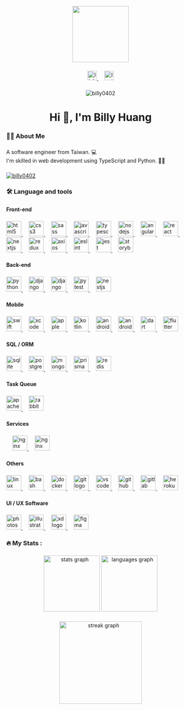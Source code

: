 <p align="center">
  <img height="150" src="https://avatars.githubusercontent.com/u/32870421" />
</p>

###

<p align="center">
  <a href="https://linkedin.com/in/billy0402" target="_blank">
    <img
      src="https://img.shields.io/static/v1?message=LinkedIn&logo=linkedin&label=&color=0077B5&logoColor=white&labelColor=&style=for-the-badge"
      height="25"
      alt="linkedin logo"
    />
  </a>
  <img width="12" />
  <a href="https://www.leetcode.com/billy0402" target="_blank">
    <img
      src="https://img.shields.io/static/v1?message=LeetCode&logo=leetcode&label=&color=0F0F0F&logoColor=white&labelColor=&style=for-the-badge"
      height="25"
      alt="leetcode logo"
    />
  </a>
</p>

###

<p align="center">
  <img src="https://komarev.com/ghpvc/?username=billy0402&label=Profile%20views&color=0e75b6&style=flat" alt="billy0402" />
</p>

###

<h1 align="center">Hi 👋, I'm Billy Huang</h1>

###

<h3 align="left">🧑‍💻 About Me</h3>

###

<p align="left">
  A software engineer from Taiwan. 💻
  <br />
  I'm skilled in web development using TypeScript and Python. 🧑‍💻
</p>

###

<p align="left">
  <a href="https://github.com/ryo-ma/github-profile-trophy">
    <img
      src="https://github-profile-trophy.vercel.app/?username=billy0402"
      alt="billy0402"
    />
  </a>
</p>

###

<h3 align="left">🛠 Language and tools</h3>

###

<h4 align="left">Front-end</h4>

###

<p align="left">
  <a href="https://www.w3.org/html/" target="_blank" rel="noreferrer">
    <img
      src="https://cdn.jsdelivr.net/gh/devicons/devicon/icons/html5/html5-original.svg"
      height="40"
      alt="html5 logo"
    />
  </a>
  <img width="12" />
  <a href="https://www.w3schools.com/css/" target="_blank" rel="noreferrer">
    <img
      src="https://cdn.jsdelivr.net/gh/devicons/devicon/icons/css3/css3-original.svg"
      height="40"
      alt="css3 logo"
    />
  </a>
  <img width="12" />
  <a href="https://sass-lang.com" target="_blank" rel="noreferrer">
    <img
      src="https://cdn.jsdelivr.net/gh/devicons/devicon/icons/sass/sass-original.svg"
      height="40"
      alt="sass logo"
    />
  </a>
  <img width="12" />
  <a
    href="https://developer.mozilla.org/en-US/docs/Web/JavaScript"
    target="_blank"
    rel="noreferrer"
  >
    <img
      src="https://cdn.jsdelivr.net/gh/devicons/devicon/icons/javascript/javascript-original.svg"
      height="40"
      alt="javascript logo"
    />
  </a>
  <img width="12" />
  <a href="https://www.typescriptlang.org/" target="_blank" rel="noreferrer">
    <img
      src="https://cdn.jsdelivr.net/gh/devicons/devicon/icons/typescript/typescript-original.svg"
      height="40"
      alt="typescript logo"
    />
  </a>
  <img width="12" />
  <a href="https://nodejs.org" target="_blank" rel="noreferrer">
    <img
      src="https://cdn.jsdelivr.net/gh/devicons/devicon/icons/nodejs/nodejs-original.svg"
      height="40"
      alt="nodejs logo"
    />
  </a>
  <img width="12" />
  <a href="https://angular.io" target="_blank" rel="noreferrer">
    <img
      src="https://angular.io/assets/images/logos/angular/angular.svg"
      height="40"
      alt="angularjs logo"
    />
  </a>
  <img width="12" />
  <a href="https://react.dev/" target="_blank" rel="noreferrer">
    <img
      src="https://cdn.jsdelivr.net/gh/devicons/devicon/icons/react/react-original.svg"
      height="40"
      alt="react logo"
    />
  </a>
  <img width="12" />
  <a href="https://nextjs.org/" target="_blank" rel="noreferrer">
    <img
      src="https://cdn.jsdelivr.net/gh/devicons/devicon/icons/nextjs/nextjs-original.svg"
      height="40"
      alt="nextjs logo"
    />
  </a>
  <img width="12" />
  <a href="https://redux.js.org" target="_blank" rel="noreferrer">
    <img
      src="https://cdn.jsdelivr.net/gh/devicons/devicon/icons/redux/redux-original.svg"
      height="40"
      alt="redux logo"
    />
  </a>
  <img width="12" />
  <a href="https://axios-http.com/" target="_blank" rel="noreferrer">
    <img
      src="https://cdn.jsdelivr.net/gh/devicons/devicon/icons/axios/axios-plain.svg"
      height="40"
      alt="axios logo"
    />
  </a>
  <img width="12" />
  <a href="https://eslint.org/" target="_blank" rel="noreferrer">
    <img
      src="https://cdn.jsdelivr.net/gh/devicons/devicon/icons/eslint/eslint-original.svg"
      height="40"
      alt="eslint logo"
    />
  </a>
  <img width="12" />
  <a href="https://jestjs.io" target="_blank" rel="noreferrer">
    <img
      src="https://cdn.jsdelivr.net/gh/devicons/devicon/icons/jest/jest-plain.svg"
      height="40"
      alt="jest logo"
    />
  </a>
  <img width="12" />
  <a href="https://storybook.js.org/" target="_blank" rel="noreferrer">
    <img
      src="https://cdn.jsdelivr.net/gh/devicons/devicon/icons/storybook/storybook-plain.svg"
      height="40"
      alt="storybook logo"
    />
  </a>
</p>

###

<h4 align="left">Back-end</h4>

###

<p align="left">
  <a href="https://www.python.org" target="_blank" rel="noreferrer">
    <img
      src="https://cdn.jsdelivr.net/gh/devicons/devicon/icons/python/python-original.svg"
      height="40"
      alt="python logo"
    />
  </a>
  <img width="12" />
  <a href="https://www.djangoproject.com/" target="_blank" rel="noreferrer">
    <img
      src="https://cdn.jsdelivr.net/gh/devicons/devicon/icons/django/django-plain.svg"
      height="40"
      alt="django logo"
    />
  </a>
  <img width="12" />
  <a
    href="https://www.django-rest-framework.org/"
    target="_blank"
    rel="noreferrer"
  >
    <img
      src="https://cdn.jsdelivr.net/gh/devicons/devicon/icons/djangorest/djangorest-plain.svg"
      height="40"
      alt="django rest framework logo"
    />
  </a>
  <img width="12" />
  <a href="https://docs.pytest.org/" target="_blank" rel="noreferrer">
    <img
      src="https://cdn.jsdelivr.net/gh/devicons/devicon/icons/pytest/pytest-plain.svg"
      height="40"
      alt="pytest logo"
    />
  </a>
  <img width="12" />
  <a href="https://nestjs.com/" target="_blank" rel="noreferrer">
    <img
      src="https://cdn.jsdelivr.net/gh/devicons/devicon/icons/nestjs/nestjs-original.svg"
      height="40"
      alt="nestjs logo"
    />
  </a>
</p>

###

<h4 align="left">Mobile</h4>

###

<p align="left">
  <a href="https://developer.apple.com/swift/" target="_blank" rel="noreferrer">
    <img
      src="https://cdn.jsdelivr.net/gh/devicons/devicon/icons/swift/swift-original.svg"
      height="40"
      alt="swift logo"
    />
  </a>
  <img width="12" />
  <a href="https://developer.apple.com/xcode/" target="_blank" rel="noreferrer">
    <img
      src="https://cdn.jsdelivr.net/gh/devicons/devicon/icons/xcode/xcode-original.svg"
      height="40"
      alt="xcode logo"
    />
  </a>
  <img width="12" />
  <a href="https://www.apple.com/tw/ios/" target="_blank" rel="noreferrer">
    <img
      src="https://cdn.jsdelivr.net/gh/devicons/devicon/icons/apple/apple-original.svg"
      height="40"
      alt="apple logo"
    />
  </a>
  <img width="12" />
  <a href="https://kotlinlang.org/" target="_blank" rel="noreferrer">
    <img
      src="https://cdn.jsdelivr.net/gh/devicons/devicon/icons/kotlin/kotlin-original.svg"
      height="40"
      alt="kotlin logo"
    />
  </a>
  <img width="12" />
  <a
    href="https://developer.android.com/studio"
    target="_blank"
    rel="noreferrer"
  >
    <img
      src="https://cdn.jsdelivr.net/gh/devicons/devicon/icons/androidstudio/androidstudio-original.svg"
      height="40"
      alt="androidstudio logo"
    />
  </a>
  <img width="12" />
  <a href="https://www.android.com/" target="_blank" rel="noreferrer">
    <img
      src="https://cdn.jsdelivr.net/gh/devicons/devicon/icons/android/android-original.svg"
      height="40"
      alt="android logo"
    />
  </a>
  <img width="12" />
  <a href="https://dart.dev" target="_blank" rel="noreferrer">
    <img
      src="https://cdn.jsdelivr.net/gh/devicons/devicon/icons/dart/dart-original.svg"
      height="40"
      alt="dart logo"
    />
  </a>
  <img width="12" />
  <a href="https://flutter.dev" target="_blank" rel="noreferrer">
    <img
      src="https://cdn.jsdelivr.net/gh/devicons/devicon/icons/flutter/flutter-original.svg"
      height="40"
      alt="flutter logo"
    />
  </a>
</p>

###

<h4 align="left">SQL / ORM</h4>

###

<p align="left">
  <a href="https://www.sqlite.org/" target="_blank" rel="noreferrer">
    <img
      src="https://cdn.jsdelivr.net/gh/devicons/devicon/icons/sqlite/sqlite-original.svg"
      height="40"
      alt="sqlite logo"
    />
  </a>
  <img width="12" />
  <a href="https://www.postgresql.org" target="_blank" rel="noreferrer">
    <img
      src="https://cdn.jsdelivr.net/gh/devicons/devicon/icons/postgresql/postgresql-original.svg"
      height="40"
      alt="postgresql logo"
    />
  </a>
  <img width="12" />
  <a href="https://www.mongodb.com/" target="_blank" rel="noreferrer">
    <img
      src="https://cdn.jsdelivr.net/gh/devicons/devicon/icons/mongodb/mongodb-original.svg"
      height="40"
      alt="mongodb logo"
    />
  </a>
  <img width="12" />
  <a href="https://www.prisma.io/" target="_blank" rel="noreferrer">
    <img
      src="https://cdn.jsdelivr.net/gh/devicons/devicon/icons/prisma/prisma-original.svg"
      height="40"
      alt="prisma logo"
    />
  </a>
  <img width="12" />
  <a href="https://redis.io" target="_blank" rel="noreferrer">
    <img
      src="https://cdn.jsdelivr.net/gh/devicons/devicon/icons/redis/redis-original.svg"
      height="40"
      alt="redis logo"
    />
  </a>
</p>

###

<h4 align="left">Task Queue</h4>

###

<p align="left">
  <a href="https://kafka.apache.org/" target="_blank" rel="noreferrer">
    <img
      src="https://cdn.jsdelivr.net/gh/devicons/devicon/icons/apachekafka/apachekafka-original.svg"
      height="40"
      alt="apachekafka logo"
    />
  </a>
  <img width="12" />
  <a href="https://www.rabbitmq.com" target="_blank" rel="noreferrer">
    <img
      src="https://www.vectorlogo.zone/logos/rabbitmq/rabbitmq-icon.svg"
      height="40"
      alt="rabbitmq logo"
    />
  </a>
</p>

###

###

<h4 align="left">Services</h4>

###

<p align="left">
  <img width="12" />
  <a href="https://nginx.org/" target="_blank" rel="noreferrer">
    <img
      src="https://cdn.jsdelivr.net/gh/devicons/devicon/icons/nginx/nginx-original.svg"
      height="40"
      alt="nginx logo"
    />
  </a>
  <img width="12" />
  <a
    href="https://www.sonarsource.com/products/sonarqube/"
    target="_blank"
    rel="noreferrer"
  >
    <img
      src="https://cdn.jsdelivr.net/gh/devicons/devicon/icons/sonarqube/sonarqube-original.svg"
      height="40"
      alt="nginx logo"
    />
  </a>
</p>

###

<h4 align="left">Others</h4>

###

<p align="left">
  <a href="https://www.linux.org/" target="_blank" rel="noreferrer">
    <img
      src="https://cdn.jsdelivr.net/gh/devicons/devicon/icons/linux/linux-original.svg"
      height="40"
      alt="linux logo"
    />
  </a>
  <img width="12" />
  <a href="https://www.gnu.org/software/bash/" target="_blank" rel="noreferrer">
    <img
      src="https://cdn.jsdelivr.net/gh/devicons/devicon/icons/bash/bash-original.svg"
      height="40"
      alt="bash logo"
    />
  </a>
  <img width="12" />
  <a href="https://www.docker.com/" target="_blank" rel="noreferrer">
    <img
      src="https://cdn.jsdelivr.net/gh/devicons/devicon/icons/docker/docker-original.svg"
      height="40"
      alt="docker logo"
    />
  </a>
  <img width="12" />
  <a href="https://git-scm.com/" target="_blank" rel="noreferrer">
    <img
      src="https://cdn.jsdelivr.net/gh/devicons/devicon/icons/git/git-original.svg"
      height="40"
      alt="git logo"
    />
  </a>
  <img width="12" />
  <a href="https://code.visualstudio.com/" target="_blank" rel="noreferrer">
    <img
      src="https://cdn.jsdelivr.net/gh/devicons/devicon/icons/vscode/vscode-original.svg"
      height="40"
      alt="vscode logo"
    />
  </a>
  <img width="12" />
  <a href="https://github.com/" target="_blank" rel="noreferrer">
    <img
      src="https://cdn.jsdelivr.net/gh/devicons/devicon/icons/github/github-original.svg"
      height="40"
      alt="github logo"
    />
  </a>
  <img width="12" />
  <a href="https://about.gitlab.com/" target="_blank" rel="noreferrer">
    <img
      src="https://cdn.jsdelivr.net/gh/devicons/devicon/icons/gitlab/gitlab-original.svg"
      height="40"
      alt="gitlab logo"
    />
  </a>
  <img width="12" />
  <a href="https://heroku.com" target="_blank" rel="noreferrer">
    <img
      src="https://cdn.jsdelivr.net/gh/devicons/devicon/icons/heroku/heroku-original.svg"
      height="40"
      alt="heroku logo"
    />
  </a>
</p>

###

<h4 align="left">UI / UX Software</h4>

###

<p align="left">
  <a href="https://www.photoshop.com/en" target="_blank" rel="noreferrer">
    <img
      src="https://cdn.jsdelivr.net/gh/devicons/devicon/icons/photoshop/photoshop-plain.svg"
      height="40"
      alt="photoshop logo"
    />
  </a>
  <img width="12" />
  <a
    href="https://www.adobe.com/in/products/illustrator.html"
    target="_blank"
    rel="noreferrer"
  >
    <img
      src="https://cdn.jsdelivr.net/gh/devicons/devicon/icons/illustrator/illustrator-plain.svg"
      height="40"
      alt="illustrator logo"
    />
  </a>
  <img width="12" />
  <a
    href="https://www.adobe.com/products/xd.html"
    target="_blank"
    rel="noreferrer"
  >
    <img
      src="https://cdn.jsdelivr.net/gh/devicons/devicon/icons/xd/xd-plain.svg"
      height="40"
      alt="xd logo"
    />
  </a>
  <img width="12" />
  <a href="https://www.figma.com/" target="_blank" rel="noreferrer">
    <img
      src="https://cdn.jsdelivr.net/gh/devicons/devicon/icons/figma/figma-original.svg"
      height="40"
      alt="figma logo"
    />
  </a>
</p>

###

<h3 align="left">🔥 My Stats :</h3>

###

<p align="center">
  <img
    src="https://github-readme-stats.vercel.app/api?username=billy0402&hide_title=false&hide_rank=false&show_icons=true&include_all_commits=true&count_private=true&disable_animations=false&theme=dracula&locale=en&hide_border=false&order=1"
    height="150"
    alt="stats graph"
  />
  <img
    src="https://github-readme-stats.vercel.app/api/top-langs?username=billy0402&locale=en&hide_title=false&layout=compact&card_width=320&langs_count=5&theme=dracula&hide_border=false&order=2"
    height="150"
    alt="languages graph"
  />
</p>

###

<p align="center">
  <img
    src="https://streak-stats.demolab.com?user=billy0402&locale=en&mode=daily&theme=dark&hide_border=false&border_radius=5&order=3"
    height="220"
    alt="streak graph"
  />
</p>

###
